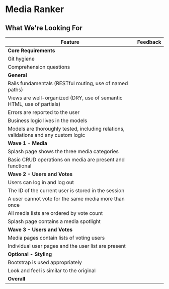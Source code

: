 # Media Ranker
## What We're Looking For

Feature | Feedback
---     | ---
**Core Requirements** |
Git hygiene |
Comprehension questions	|
**General** |
Rails fundamentals (RESTful routing, use of named paths) |
Views are well-organized (DRY, use of semantic HTML, use of partials) |
Errors are reported to the user |
Business logic lives in the models |
Models are thoroughly tested, including relations, validations and any custom logic |
**Wave 1 - Media** |
Splash page shows the three media categories |
Basic CRUD operations on media are present and functional |
**Wave 2 - Users and Votes** |
Users can log in and log out |
The ID of the current user is stored in the session |
A user cannot vote for the same media more than once |
All media lists are ordered by vote count |
Splash page contains a media spotlight |
**Wave 3 - Users and Votes** |
Media pages contain lists of voting users |
Individual user pages and the user list are present |
**Optional - Styling** |
Bootstrap is used appropriately |
Look and feel is similar to the original |
**Overall** |
